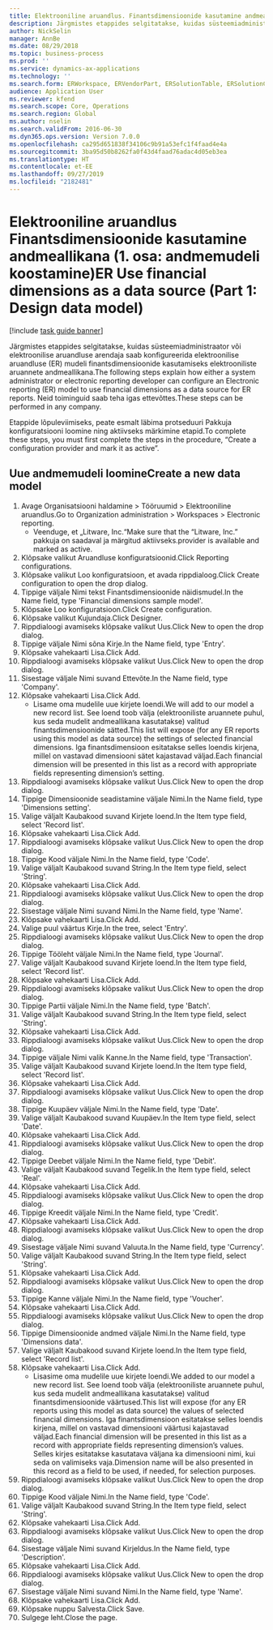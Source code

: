 ```yaml
---
title: Elektrooniline aruandlus. Finantsdimensioonide kasutamine andmeallikana (1. osa – andmemudeli koostamine)
description: Järgmistes etappides selgitatakse, kuidas süsteemiadministraator või elektroonilise aruandluse arendaja saab konfigureerida elektroonilise aruandluse (ER) mudeli finantsdimensioonide kasutamiseks elektrooniliste aruannete andmeallikana.
author: NickSelin
manager: AnnBe
ms.date: 08/29/2018
ms.topic: business-process
ms.prod: ''
ms.service: dynamics-ax-applications
ms.technology: ''
ms.search.form: ERWorkspace, ERVendorPart, ERSolutionTable, ERSolutionCreateDropDialog, ERDataModelDesigner, ERDataModelContentsItemCreationDialog
audience: Application User
ms.reviewer: kfend
ms.search.scope: Core, Operations
ms.search.region: Global
ms.author: nselin
ms.search.validFrom: 2016-06-30
ms.dyn365.ops.version: Version 7.0.0
ms.openlocfilehash: ca295d651838f34106c9b91a53efc1f4faad4e4a
ms.sourcegitcommit: 3ba95d50b8262fa0f43d4faad76adac4d05eb3ea
ms.translationtype: HT
ms.contentlocale: et-EE
ms.lasthandoff: 09/27/2019
ms.locfileid: "2182481"
---
```

# <a name="er-use-financial-dimensions-as-a-data-source-part-1-design-data-model"></a><span data-ttu-id="f8d16-103">Elektrooniline aruandlus Finantsdimensioonide kasutamine andmeallikana (1. osa: andmemudeli koostamine)</span><span class="sxs-lookup"><span data-stu-id="f8d16-103">ER Use financial dimensions as a data source (Part 1: Design data model)</span></span>

[!include [task guide banner](../../includes/task-guide-banner.md)]

<span data-ttu-id="f8d16-104">Järgmistes etappides selgitatakse, kuidas süsteemiadministraator või elektroonilise aruandluse arendaja saab konfigureerida elektroonilise aruandluse (ER) mudeli finantsdimensioonide kasutamiseks elektrooniliste aruannete andmeallikana.</span><span class="sxs-lookup"><span data-stu-id="f8d16-104">The following steps explain how either a system administrator or electronic reporting developer can configure an Electronic reporting (ER) model to use financial dimensions as a data source for ER reports.</span></span> <span data-ttu-id="f8d16-105">Neid toiminguid saab teha igas ettevõttes.</span><span class="sxs-lookup"><span data-stu-id="f8d16-105">These steps can be performed in any company.</span></span>

<span data-ttu-id="f8d16-106">Etappide lõpuleviimiseks, peate esmalt läbima protseduuri Pakkuja konfiguratsiooni loomine ning aktiivseks märkimine etapid.</span><span class="sxs-lookup"><span data-stu-id="f8d16-106">To complete these steps, you must first complete the steps in the procedure, “Create a configuration provider and mark it as active”.</span></span>


## <a name="create-a-new-data-model"></a><span data-ttu-id="f8d16-107">Uue andmemudeli loomine</span><span class="sxs-lookup"><span data-stu-id="f8d16-107">Create a new data model</span></span>
1. <span data-ttu-id="f8d16-108">Avage Organisatsiooni haldamine > Tööruumid > Elektrooniline aruandlus.</span><span class="sxs-lookup"><span data-stu-id="f8d16-108">Go to Organization administration > Workspaces > Electronic reporting.</span></span>
    * <span data-ttu-id="f8d16-109">Veenduge, et „Litware, Inc.“</span><span class="sxs-lookup"><span data-stu-id="f8d16-109">Make sure that the “Litware, Inc.”</span></span> <span data-ttu-id="f8d16-110">pakkuja on saadaval ja märgitud aktiivseks.</span><span class="sxs-lookup"><span data-stu-id="f8d16-110">provider is available and marked as active.</span></span>  
2. <span data-ttu-id="f8d16-111">Klõpsake valikut Aruandluse konfiguratsioonid.</span><span class="sxs-lookup"><span data-stu-id="f8d16-111">Click Reporting configurations.</span></span>
3. <span data-ttu-id="f8d16-112">Klõpsake valikut Loo konfiguratsioon, et avada rippdialoog.</span><span class="sxs-lookup"><span data-stu-id="f8d16-112">Click Create configuration to open the drop dialog.</span></span>
4. <span data-ttu-id="f8d16-113">Tippige väljale Nimi tekst Finantsdimensioonide näidismudel.</span><span class="sxs-lookup"><span data-stu-id="f8d16-113">In the Name field, type 'Financial dimensions sample model'.</span></span>
5. <span data-ttu-id="f8d16-114">Klõpsake Loo konfiguratsioon.</span><span class="sxs-lookup"><span data-stu-id="f8d16-114">Click Create configuration.</span></span>
6. <span data-ttu-id="f8d16-115">Klõpsake valikut Kujundaja.</span><span class="sxs-lookup"><span data-stu-id="f8d16-115">Click Designer.</span></span>
7. <span data-ttu-id="f8d16-116">Rippdialoogi avamiseks klõpsake valikut Uus.</span><span class="sxs-lookup"><span data-stu-id="f8d16-116">Click New to open the drop dialog.</span></span>
8. <span data-ttu-id="f8d16-117">Tippige väljale Nimi sõna Kirje.</span><span class="sxs-lookup"><span data-stu-id="f8d16-117">In the Name field, type 'Entry'.</span></span>
9. <span data-ttu-id="f8d16-118">Klõpsake vahekaarti Lisa.</span><span class="sxs-lookup"><span data-stu-id="f8d16-118">Click Add.</span></span>
10. <span data-ttu-id="f8d16-119">Rippdialoogi avamiseks klõpsake valikut Uus.</span><span class="sxs-lookup"><span data-stu-id="f8d16-119">Click New to open the drop dialog.</span></span>
11. <span data-ttu-id="f8d16-120">Sisestage väljale Nimi suvand Ettevõte.</span><span class="sxs-lookup"><span data-stu-id="f8d16-120">In the Name field, type 'Company'.</span></span>
12. <span data-ttu-id="f8d16-121">Klõpsake vahekaarti Lisa.</span><span class="sxs-lookup"><span data-stu-id="f8d16-121">Click Add.</span></span>
    * <span data-ttu-id="f8d16-122">Lisame oma mudelile uue kirjete loendi.</span><span class="sxs-lookup"><span data-stu-id="f8d16-122">We will add to our model a new record list.</span></span> <span data-ttu-id="f8d16-123">See loend toob välja (elektrooniliste aruannete puhul, kus seda mudelit andmeallikana kasutatakse) valitud finantsdimensioonide sätted.</span><span class="sxs-lookup"><span data-stu-id="f8d16-123">This list will expose (for any ER reports using this model as data source) the settings of selected financial dimensions.</span></span> <span data-ttu-id="f8d16-124">Iga finantsdimensioon esitatakse selles loendis kirjena, millel on vastavad dimensiooni sätet kajastavad väljad.</span><span class="sxs-lookup"><span data-stu-id="f8d16-124">Each financial dimension will be presented in this list as a record with appropriate fields representing dimension’s setting.</span></span>  
13. <span data-ttu-id="f8d16-125">Rippdialoogi avamiseks klõpsake valikut Uus.</span><span class="sxs-lookup"><span data-stu-id="f8d16-125">Click New to open the drop dialog.</span></span>
14. <span data-ttu-id="f8d16-126">Tippige Dimensioonide seadistamine väljale Nimi.</span><span class="sxs-lookup"><span data-stu-id="f8d16-126">In the Name field, type 'Dimensions setting'.</span></span>
15. <span data-ttu-id="f8d16-127">Valige väljalt Kaubakood suvand Kirjete loend.</span><span class="sxs-lookup"><span data-stu-id="f8d16-127">In the Item type field, select 'Record list'.</span></span>
16. <span data-ttu-id="f8d16-128">Klõpsake vahekaarti Lisa.</span><span class="sxs-lookup"><span data-stu-id="f8d16-128">Click Add.</span></span>
17. <span data-ttu-id="f8d16-129">Rippdialoogi avamiseks klõpsake valikut Uus.</span><span class="sxs-lookup"><span data-stu-id="f8d16-129">Click New to open the drop dialog.</span></span>
18. <span data-ttu-id="f8d16-130">Tippige Kood väljale Nimi.</span><span class="sxs-lookup"><span data-stu-id="f8d16-130">In the Name field, type 'Code'.</span></span>
19. <span data-ttu-id="f8d16-131">Valige väljalt Kaubakood suvand String.</span><span class="sxs-lookup"><span data-stu-id="f8d16-131">In the Item type field, select 'String'.</span></span>
20. <span data-ttu-id="f8d16-132">Klõpsake vahekaarti Lisa.</span><span class="sxs-lookup"><span data-stu-id="f8d16-132">Click Add.</span></span>
21. <span data-ttu-id="f8d16-133">Rippdialoogi avamiseks klõpsake valikut Uus.</span><span class="sxs-lookup"><span data-stu-id="f8d16-133">Click New to open the drop dialog.</span></span>
22. <span data-ttu-id="f8d16-134">Sisestage väljale Nimi suvand Nimi.</span><span class="sxs-lookup"><span data-stu-id="f8d16-134">In the Name field, type 'Name'.</span></span>
23. <span data-ttu-id="f8d16-135">Klõpsake vahekaarti Lisa.</span><span class="sxs-lookup"><span data-stu-id="f8d16-135">Click Add.</span></span>
24. <span data-ttu-id="f8d16-136">Valige puul väärtus Kirje.</span><span class="sxs-lookup"><span data-stu-id="f8d16-136">In the tree, select 'Entry'.</span></span>
25. <span data-ttu-id="f8d16-137">Rippdialoogi avamiseks klõpsake valikut Uus.</span><span class="sxs-lookup"><span data-stu-id="f8d16-137">Click New to open the drop dialog.</span></span>
26. <span data-ttu-id="f8d16-138">Tippige Tööleht väljale Nimi.</span><span class="sxs-lookup"><span data-stu-id="f8d16-138">In the Name field, type 'Journal'.</span></span>
27. <span data-ttu-id="f8d16-139">Valige väljalt Kaubakood suvand Kirjete loend.</span><span class="sxs-lookup"><span data-stu-id="f8d16-139">In the Item type field, select 'Record list'.</span></span>
28. <span data-ttu-id="f8d16-140">Klõpsake vahekaarti Lisa.</span><span class="sxs-lookup"><span data-stu-id="f8d16-140">Click Add.</span></span>
29. <span data-ttu-id="f8d16-141">Rippdialoogi avamiseks klõpsake valikut Uus.</span><span class="sxs-lookup"><span data-stu-id="f8d16-141">Click New to open the drop dialog.</span></span>
30. <span data-ttu-id="f8d16-142">Tippige Partii väljale Nimi.</span><span class="sxs-lookup"><span data-stu-id="f8d16-142">In the Name field, type 'Batch'.</span></span>
31. <span data-ttu-id="f8d16-143">Valige väljalt Kaubakood suvand String.</span><span class="sxs-lookup"><span data-stu-id="f8d16-143">In the Item type field, select 'String'.</span></span>
32. <span data-ttu-id="f8d16-144">Klõpsake vahekaarti Lisa.</span><span class="sxs-lookup"><span data-stu-id="f8d16-144">Click Add.</span></span>
33. <span data-ttu-id="f8d16-145">Rippdialoogi avamiseks klõpsake valikut Uus.</span><span class="sxs-lookup"><span data-stu-id="f8d16-145">Click New to open the drop dialog.</span></span>
34. <span data-ttu-id="f8d16-146">Tippige väljale Nimi valik Kanne.</span><span class="sxs-lookup"><span data-stu-id="f8d16-146">In the Name field, type 'Transaction'.</span></span>
35. <span data-ttu-id="f8d16-147">Valige väljalt Kaubakood suvand Kirjete loend.</span><span class="sxs-lookup"><span data-stu-id="f8d16-147">In the Item type field, select 'Record list'.</span></span>
36. <span data-ttu-id="f8d16-148">Klõpsake vahekaarti Lisa.</span><span class="sxs-lookup"><span data-stu-id="f8d16-148">Click Add.</span></span>
37. <span data-ttu-id="f8d16-149">Rippdialoogi avamiseks klõpsake valikut Uus.</span><span class="sxs-lookup"><span data-stu-id="f8d16-149">Click New to open the drop dialog.</span></span>
38. <span data-ttu-id="f8d16-150">Tippige Kuupäev väljale Nimi.</span><span class="sxs-lookup"><span data-stu-id="f8d16-150">In the Name field, type 'Date'.</span></span>
39. <span data-ttu-id="f8d16-151">Valige väljalt Kaubakood suvand Kuupäev.</span><span class="sxs-lookup"><span data-stu-id="f8d16-151">In the Item type field, select 'Date'.</span></span>
40. <span data-ttu-id="f8d16-152">Klõpsake vahekaarti Lisa.</span><span class="sxs-lookup"><span data-stu-id="f8d16-152">Click Add.</span></span>
41. <span data-ttu-id="f8d16-153">Rippdialoogi avamiseks klõpsake valikut Uus.</span><span class="sxs-lookup"><span data-stu-id="f8d16-153">Click New to open the drop dialog.</span></span>
42. <span data-ttu-id="f8d16-154">Tippige Deebet väljale Nimi.</span><span class="sxs-lookup"><span data-stu-id="f8d16-154">In the Name field, type 'Debit'.</span></span>
43. <span data-ttu-id="f8d16-155">Valige väljalt Kaubakood suvand Tegelik.</span><span class="sxs-lookup"><span data-stu-id="f8d16-155">In the Item type field, select 'Real'.</span></span>
44. <span data-ttu-id="f8d16-156">Klõpsake vahekaarti Lisa.</span><span class="sxs-lookup"><span data-stu-id="f8d16-156">Click Add.</span></span>
45. <span data-ttu-id="f8d16-157">Rippdialoogi avamiseks klõpsake valikut Uus.</span><span class="sxs-lookup"><span data-stu-id="f8d16-157">Click New to open the drop dialog.</span></span>
46. <span data-ttu-id="f8d16-158">Tippige Kreedit väljale Nimi.</span><span class="sxs-lookup"><span data-stu-id="f8d16-158">In the Name field, type 'Credit'.</span></span>
47. <span data-ttu-id="f8d16-159">Klõpsake vahekaarti Lisa.</span><span class="sxs-lookup"><span data-stu-id="f8d16-159">Click Add.</span></span>
48. <span data-ttu-id="f8d16-160">Rippdialoogi avamiseks klõpsake valikut Uus.</span><span class="sxs-lookup"><span data-stu-id="f8d16-160">Click New to open the drop dialog.</span></span>
49. <span data-ttu-id="f8d16-161">Sisestage väljale Nimi suvand Valuuta.</span><span class="sxs-lookup"><span data-stu-id="f8d16-161">In the Name field, type 'Currency'.</span></span>
50. <span data-ttu-id="f8d16-162">Valige väljalt Kaubakood suvand String.</span><span class="sxs-lookup"><span data-stu-id="f8d16-162">In the Item type field, select 'String'.</span></span>
51. <span data-ttu-id="f8d16-163">Klõpsake vahekaarti Lisa.</span><span class="sxs-lookup"><span data-stu-id="f8d16-163">Click Add.</span></span>
52. <span data-ttu-id="f8d16-164">Rippdialoogi avamiseks klõpsake valikut Uus.</span><span class="sxs-lookup"><span data-stu-id="f8d16-164">Click New to open the drop dialog.</span></span>
53. <span data-ttu-id="f8d16-165">Tippige Kanne väljale Nimi.</span><span class="sxs-lookup"><span data-stu-id="f8d16-165">In the Name field, type 'Voucher'.</span></span>
54. <span data-ttu-id="f8d16-166">Klõpsake vahekaarti Lisa.</span><span class="sxs-lookup"><span data-stu-id="f8d16-166">Click Add.</span></span>
55. <span data-ttu-id="f8d16-167">Rippdialoogi avamiseks klõpsake valikut Uus.</span><span class="sxs-lookup"><span data-stu-id="f8d16-167">Click New to open the drop dialog.</span></span>
56. <span data-ttu-id="f8d16-168">Tippige Dimensioonide andmed väljale Nimi.</span><span class="sxs-lookup"><span data-stu-id="f8d16-168">In the Name field, type 'Dimensions data'.</span></span>
57. <span data-ttu-id="f8d16-169">Valige väljalt Kaubakood suvand Kirjete loend.</span><span class="sxs-lookup"><span data-stu-id="f8d16-169">In the Item type field, select 'Record list'.</span></span>
58. <span data-ttu-id="f8d16-170">Klõpsake vahekaarti Lisa.</span><span class="sxs-lookup"><span data-stu-id="f8d16-170">Click Add.</span></span>
    * <span data-ttu-id="f8d16-171">Lisasime oma mudelile uue kirjete loendi.</span><span class="sxs-lookup"><span data-stu-id="f8d16-171">We added to our model a new record list.</span></span> <span data-ttu-id="f8d16-172">See loend toob välja (elektrooniliste aruannete puhul, kus seda mudelit andmeallikana kasutatakse) valitud finantsdimensioonide väärtused.</span><span class="sxs-lookup"><span data-stu-id="f8d16-172">This list will expose (for any ER reports using this model as data source) the values of selected financial dimensions.</span></span> <span data-ttu-id="f8d16-173">Iga finantsdimensioon esitatakse selles loendis kirjena, millel on vastavad dimensiooni väärtusi kajastavad väljad.</span><span class="sxs-lookup"><span data-stu-id="f8d16-173">Each financial dimension will be presented in this list as a record with appropriate fields representing dimension’s values.</span></span> <span data-ttu-id="f8d16-174">Selles kirjes esitatakse kasutatava väljana ka dimensiooni nimi, kui seda on valimiseks vaja.</span><span class="sxs-lookup"><span data-stu-id="f8d16-174">Dimension name will be also presented in this record as a field to be used, if needed, for selection purposes.</span></span>  
59. <span data-ttu-id="f8d16-175">Rippdialoogi avamiseks klõpsake valikut Uus.</span><span class="sxs-lookup"><span data-stu-id="f8d16-175">Click New to open the drop dialog.</span></span>
60. <span data-ttu-id="f8d16-176">Tippige Kood väljale Nimi.</span><span class="sxs-lookup"><span data-stu-id="f8d16-176">In the Name field, type 'Code'.</span></span>
61. <span data-ttu-id="f8d16-177">Valige väljalt Kaubakood suvand String.</span><span class="sxs-lookup"><span data-stu-id="f8d16-177">In the Item type field, select 'String'.</span></span>
62. <span data-ttu-id="f8d16-178">Klõpsake vahekaarti Lisa.</span><span class="sxs-lookup"><span data-stu-id="f8d16-178">Click Add.</span></span>
63. <span data-ttu-id="f8d16-179">Rippdialoogi avamiseks klõpsake valikut Uus.</span><span class="sxs-lookup"><span data-stu-id="f8d16-179">Click New to open the drop dialog.</span></span>
64. <span data-ttu-id="f8d16-180">Sisestage väljale Nimi suvand Kirjeldus.</span><span class="sxs-lookup"><span data-stu-id="f8d16-180">In the Name field, type 'Description'.</span></span>
65. <span data-ttu-id="f8d16-181">Klõpsake vahekaarti Lisa.</span><span class="sxs-lookup"><span data-stu-id="f8d16-181">Click Add.</span></span>
66. <span data-ttu-id="f8d16-182">Rippdialoogi avamiseks klõpsake valikut Uus.</span><span class="sxs-lookup"><span data-stu-id="f8d16-182">Click New to open the drop dialog.</span></span>
67. <span data-ttu-id="f8d16-183">Sisestage väljale Nimi suvand Nimi.</span><span class="sxs-lookup"><span data-stu-id="f8d16-183">In the Name field, type 'Name'.</span></span>
68. <span data-ttu-id="f8d16-184">Klõpsake vahekaarti Lisa.</span><span class="sxs-lookup"><span data-stu-id="f8d16-184">Click Add.</span></span>
69. <span data-ttu-id="f8d16-185">Klõpsake nuppu Salvesta.</span><span class="sxs-lookup"><span data-stu-id="f8d16-185">Click Save.</span></span>
70. <span data-ttu-id="f8d16-186">Sulgege leht.</span><span class="sxs-lookup"><span data-stu-id="f8d16-186">Close the page.</span></span>


